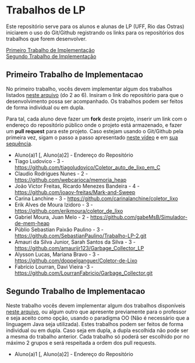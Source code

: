 # Trabalhos de LP

Este repositório serve para os alunos e alunas de LP (UFF, Rio das Ostras) iniciarem o uso do Git/Github registrando os links para os repositórios dos trabalhos que forem desenvolver.

[Primeiro Trabalho de Implementação](#primeiro-trabalho-de-implementacao)\
[Segundo Trabalho de Implementação](#segundo-trabalho-de-implementacao)


## Primeiro Trabalho de Implementacao

No primeiro trabalho, vocês devem implementar algum dos trabalhos listados [neste arquivo](http://www2.ic.uff.br/~bazilio/cursos/lp/material/Trabalhos.pdf) (do 2 ao 6). Insiram o link do repositório para que o desenvolvimento possa ser acompanhado. Os trabalhos podem ser feitos de forma individual ou em dupla.

Para tal, cada aluno deve fazer um **fork** deste projeto, inserir um link com o endereço do repositório público onde o projeto está armazenado, e fazer um **pull request** para este projeto. Caso estejam usando o Git/Github pela primeira vez, sigam o passo a passo apresentado [neste vídeo](https://www.youtube.com/watch?v=RP5L4mAtxto) e em [sua sequência](https://www.youtube.com/watch?v=GrnAygK1zsA).

- Aluno(a)1 [, Aluno(a)2] - Endereço do Repositório
- Tiago Ludovico - 3 - https://github.com/tiagoludovico/Coletor_auto_de_lixo_em_C 
- Claudio Rodrigues Nunes - 2 - https://github.com/webcarioca/memoria_heap
- João Victor Freitas, Ricardo Menezes Bandeira - 4 - https://github.com/joaov-freitas/Mark-and-Sweep
- Carina Lanchine - 3 - https://github.com/carinalanchine/coletor_lixo
- Erik Alves de Moura Izidoro - 3 - https://github.com/erikmoura/coletor_de_lixo
- Gabriel Moura, Juan Melo - 2 - https://github.com/gabeMsB/Simulador-de-mem-heap
- Públio Sebastian Paixão Paulino - 3 - https://github.com/SebastianPaulino/Trabalho-LP-2.git
- Amauri da Silva Junior, Sarah Santos da Silva - 3 - https://github.com/amaurijr123/Garbage_Collector_LP
- Alysson Lucas, Mariana Bravo - 3 - https://github.com/doppelganguer/Coletor-de-Lixo
- Fabrício Lourran, Davi Vieira -3 - https://github.com/LourranFabricio/Garbage_Collector.git

## Segundo Trabalho de Implementacao

Neste trabalho vocês devem implementar algum dos trabalhos disponíveis [neste arquivo](http://www2.ic.uff.br/~bazilio/cursos/lp/material/ListaExerciciosProgOO.pdf), ou algum outro que apresente previamente para o professor e seja aceito como opção, usando o paradigma OO (Não é necessário que a linguagem Java seja utilizada). Estes trabalhos podem ser feitos de forma individual ou em dupla. Caso seja em dupla, a dupla escolhida não pode ser a mesma do trabalho anterior. Cada trabalho só poderá ser escolhido por no máximo 2 grupos e será respeitada a ordem dos pull requests.

- Aluno(a)1 [, Aluno(a)2] - Endereço do Repositório

